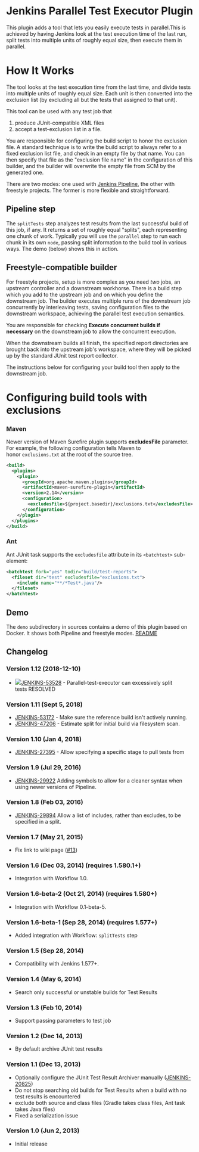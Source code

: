 # Jenkins Parallel Test Executor Plugin

This plugin adds a tool that lets you easily execute tests in parallel.This is achieved by having Jenkins look at the test execution time of the last run, split tests into multiple units of roughly equal size, then execute them in parallel.

How It Works
============

The tool looks at the test execution time from the last time, and divide tests into multiple units of roughly equal size. Each unit is then converted into the exclusion list (by excluding all but the tests that assigned to that unit).

This tool can be used with any test job that

1.  produce JUnit-compatible XML files
2.  accept a test-exclusion list in a file.

You are responsible for configuring the build script to honor the exclusion file. A standard technique is to write the build script to always refer to a fixed exclusion list file, and check in an empty file by that name. You can then specify that file as the "exclusion file name" in the configuration of this builder, and the builder will overwrite the empty file from SCM by the generated one.

There are two modes: one used with [Jenkins Pipeline](https://jenkins.io/doc/book/pipeline/), the other with freestyle projects. The former is more flexible and straightforward.

Pipeline step
-------------

The `splitTests` step analyzes test results from the last successful build of this job, if any. It returns a set of roughly equal "splits", each representing one chunk of work. Typically you will use the `parallel` step to run each chunk in its own `node`, passing split information to the build tool in various ways. The demo (below) shows this in action.

Freestyle-compatible builder
----------------------------

For freestyle projects, setup is more complex as you need *two* jobs, an upstream controller and a downstream workhorse. There is a build step which you add to the upstream job and on which you define the downstream job. The builder executes multiple runs of the downstream job concurrently by interleaving tests, saving configuration files to the downstream workspace, achieving the parallel test execution semantics.

You are responsible for checking **Execute concurrent builds if necessary** on the downstream job to allow the concurrent execution.

When the downstream builds all finish, the specified report directories are brought back into the upstream job's workspace, where they will be picked up by the standard JUnit test report collector.

The instructions below for configuring your build tool then apply to the downstream job.

Configuring build tools with exclusions
=======================================

### Maven

Newer version of Maven Surefire plugin supports **excludesFile** parameter. For example, the following configuration tells Maven to honor `exclusions.txt` at the root of the source tree.

```xml
<build>
  <plugins>
    <plugin>
      <groupId>org.apache.maven.plugins</groupId>
      <artifactId>maven-surefire-plugin</artifactId>
      <version>2.14</version>
      <configuration>
        <excludesFile>${project.basedir}/exclusions.txt</excludesFile>
      </configuration>
    </plugin>
  </plugins>
</build>
```

### Ant

Ant JUnit task supports the `excludesfile` attribute in its `<batchtest>` sub-element:

```xml
<batchtest fork="yes" todir="build/test-reports">
  <fileset dir="test" excludesfile="exclusions.txt">
    <include name="**/*Test*.java"/>
  </fileset>
</batchtest>
```

## Demo

The `demo` subdirectory in sources contains a demo of this plugin based on Docker. It shows both Pipeline and freestyle modes. [README](https://github.com/jenkinsci/parallel-test-executor-plugin/blob/master/demo/README.md)

## Changelog

### Version 1.12 (2018-12-10)

-   [![](https://issues.jenkins-ci.org/secure/viewavatar?size=xsmall&avatarId=14673&avatarType=issuetype)JENKINS-53528](https://issues.jenkins-ci.org/browse/JENKINS-53528) - Parallel-test-executor can excessively split tests RESOLVED

### Version 1.11 (Sept 5, 2018)

-   [JENKINS-53172](https://issues.jenkins-ci.org/browse/JENKINS-53172) - Make sure the reference build isn't actively running.
-   [JENKINS-47206](https://issues.jenkins-ci.org/browse/JENKINS-47206) - Estimate split for initial build via filesystem scan.

### Version 1.10 (Jan 4, 2018)

-   [JENKINS-27395](https://issues.jenkins-ci.org/browse/JENKINS-27395) - Allow specifying a specific stage to pull tests from

### Version 1.9 (Jul 29, 2016)

-   [JENKINS-29922](https://issues.jenkins-ci.org/browse/JENKINS-29922) Adding symbols to allow for a cleaner syntax when using newer versions of Pipeline.

### Version 1.8 (Feb 03, 2016)

-   [JENKINS-29894](https://issues.jenkins-ci.org/browse/JENKINS-29894) Allow a list of includes, rather than excludes, to be specified in a split.

### Version 1.7 (May 21, 2015)

-   Fix link to wiki page ([#13](https://github.com/jenkinsci/parallel-test-executor-plugin/pull/13))

### Version 1.6 (Dec 03, 2014) (requires 1.580.1+)

-   Integration with Workflow 1.0.

### Version 1.6-beta-2 (Oct 21, 2014) (requires 1.580+)

-   Integration with Workflow 0.1-beta-5.

### Version 1.6-beta-1 (Sep 28, 2014) (requires 1.577+)

-   Added integration with Workflow: `splitTests` step

### Version 1.5 (Sep 28, 2014)

-   Compatibility with Jenkins 1.577+.

### Version 1.4 (May 6, 2014)

-   Search only successful or unstable builds for Test Results

### Version 1.3 (Feb 10, 2014)

-   Support passing parameters to test job

### Version 1.2 (Dec 14, 2013)

-   By default archive JUnit test results

### Version 1.1 (Dec 13, 2013)

-   Optionally configure the JUnit Test Result Archiver manually ([JENKINS-20825](https://issues.jenkins-ci.org/browse/JENKINS-20825))
-   Do not stop searching old builds for Test Results when a build with no test results is encountered
-   exclude both source and class files (Gradle takes class files, Ant <junit> task takes Java files)
-   Fixed a serialization issue

### Version 1.0 (Jun 2, 2013)

-   Initial release
